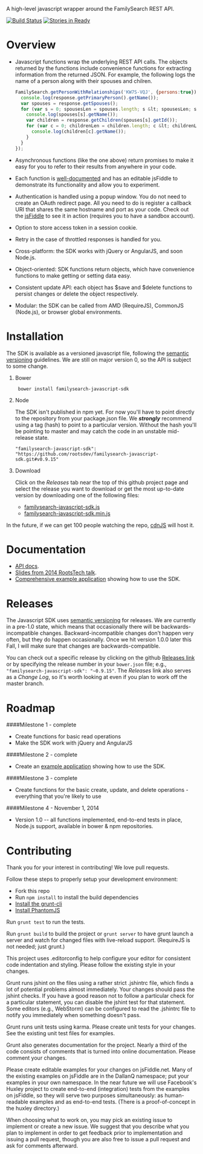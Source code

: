 A high-level javascript wrapper around the FamilySearch REST API.

[![Build Status](https://travis-ci.org/rootsdev/familysearch-javascript-sdk.png)](https://travis-ci.org/rootsdev/familysearch-javascript-sdk)
[![Stories in Ready](https://badge.waffle.io/rootsdev/familysearch-javascript-sdk.png?label=ready)](https://waffle.io/rootsdev/familysearch-javascript-sdk)

Overview
========

* Javascript functions wrap the underlying REST API calls.
The objects returned by the functions include convenience functions for extracting information from the returned JSON.
For example, the following logs the name of a person along with their spouses and chilren.

    ```javascript
    FamilySearch.getPersonWithRelationships('KW7S-VQJ', {persons:true}).then(function(response) {
      console.log(response.getPrimaryPerson().getName());
      var spouses = response.getSpouses();
      for (var s = 0; spousesLen = spouses.length; s &lt; spousesLen; s++) {
        console.log(spouses[s].getName());
        var children = response.getChildren(spouses[s].getId());
        for (var c = 0; childrenLen = children.length; c &lt; childrenLen; c++) {
          console.log(children[c].getName());
        }
      }
    });
    ```

* Asynchronous functions (like the one above) return promises to make it easy for you to refer to their results from anywhere in your code.

* Each function is [well-documented](http://rootsdev.org/familysearch-javascript-sdk)
and has an editable jsFiddle to demonstrate its functionality and allow you to experiment.

* Authentication is handled using a popup window.  You do not need to create an OAuth redirect page.
All you need to do is register a callback URI that shares the same hostname and port as your code.
Check out the [jsFiddle](http://jsfiddle.net/DallanQ/MpUg7/) to see it in action (requires you to have a sandbox account).

* Option to store access token in a session cookie.

* Retry in the case of throttled responses is handled for you.

* Cross-platform: the SDK works with jQuery or AngularJS, and soon Node.js.

* Object-oriented: SDK functions return objects, which have convenience functions to make getting or setting data easy.

* Consistent update API: each object has $save and $delete functions to persist changes or delete the object respectively.

* Modular: the SDK can be called from AMD (RequireJS), CommonJS (Node.js), or browser global environments.

Installation
============

The SDK is available as a versioned javascript file, following the [semantic versioning](http://semver.org/) guidelines.
We are still on major version 0, so the API is subject to some change.

1. Bower

        bower install familysearch-javascript-sdk

1. Node

   The SDK isn't published in npm yet. For now you'll have to point directly to the
   repository from your package.json file. We ___strongly___ recommend using a tag (hash)
   to point to a particular version. Without the hash you'll be pointing to master and
   may catch the code in an unstable mid-release state.
   
   ```
   "familysearch-javascript-sdk": "https://github.com/rootsdev/familysearch-javascript-sdk.git#v0.9.15"
   ```

1. Download

    Click on the _Releases_ tab near the top of this github project page and select the
    release you want to download or get the most up-to-date version by downloading one 
    of the following files:

    * [familysearch-javascript-sdk.js](http://rootsdev.org/familysearch-javascript-sdk/familysearch-javascript-sdk.js)
    * [familysearch-javascript-sdk.min.js](http://rootsdev.org/familysearch-javascript-sdk/familysearch-javascript-sdk.min.js)

In the future, if we can get 100 people watching the repo, [cdnJS](http://cdnjs.com/) will host it.

Documentation
=============

* [API docs](http://rootsdev.org/familysearch-javascript-sdk).
* [Slides from 2014 RootsTech talk](http://dallanq.github.io/rootstech-2014-fs-js-sdk-slides).
* [Comprehensive example application](https://github.com/rootsdev/familysearch-reference-client) showing how to use the SDK.

Releases
========

The Javascript SDK uses [semantic versioning](http://semver.org/) for releases. 
We are currently in a pre-1.0 state, which means that occasionally there will be backwards-incompatible changes.
Backward-incompatible changes don't happen very often, but they do happen occasionally. 
Once we hit version 1.0.0 later this Fall, I will make sure that changes are backwards-compatible.

You can check out a specific release by clicking on the github 
[Releases link](https://github.com/rootsdev/familysearch-javascript-sdk/releases)
or by specifying the release number in your `bower.json` file; e.g., `"familysearch-javascript-sdk": "~0.9.15"`. 
The _Releases_ link also serves as a _Change Log_, so it's worth looking at even if you plan to work off the master branch. 

Roadmap
=======

####Milestone 1 - complete
* Create functions for basic read operations
* Make the SDK work with jQuery and AngularJS

####Milestone 2 - complete
* Create an [example application](https://github.com/rootsdev/familysearch-reference-client) showing how to use the SDK.

####Milestone 3 - complete
* Create functions for the basic create, update, and delete operations - everything that you're likely to use

####Milestone 4 - November 1, 2014
* Version 1.0 -- all functions implemented, end-to-end tests in place, Node.js support, available in bower & npm repositories.

Contributing
============

Thank you for your interest in contributing! We love pull requests.

Follow these steps to properly setup your development environment:
* Fork this repo
* Run `npm install` to install the build dependencies
* [Install the grunt-cli ](http://gruntjs.com/getting-started#installing-the-cli)
* [Install PhantomJS](http://phantomjs.org/download.html)

Run `grunt test` to run the tests.

Run `grunt build` to build the project or `grunt server` to have grunt launch a server and watch for changed files with live-reload support.
(RequireJS is not needed; just grunt.)

This project uses .editorconfig to help configure your editor for consistent code indentation and styling.
Please follow the existing style in your changes.

Grunt runs jshint on the files using a rather strict .jshintrc file, which finds a lot of potential problems almost immediately.
Your changes should pass the jshint checks.
If you have a good reason not to follow a particular check for a particular statement,
you can disable the jshint test for that statement.
Some editors (e.g., WebStorm) can be configured to read the .jshintrc file to notify you immediately when something doesn't pass.

Grunt runs unit tests using karma. Please create unit tests for your changes.
See the existing unit test files for examples.

Grunt also generates documentation for the project.
Nearly a third of the code consists of comments that is turned into online documentation.
Please comment your changes.

Please create editable examples for your changes on jsFiddle.net.
Many of the existing examples on jsFiddle are in the DallanQ namespace; put your examples in your own namespace.
In the near future we will use Facebook's Huxley project to create end-to-end (integration) tests from the examples on jsFiddle,
so they will serve two purposes simultaneously: as human-readable examples and as end-to-end tests.
(There is a proof-of-concept in the huxley directory.)

When choosing what to work on, you may pick an existing issue to implement or create a new issue.
We suggest that you describe what you plan to implement in order to get feedback prior to implementation and
issuing a pull request, though you are also free to issue a pull request and ask for comments afterward.
